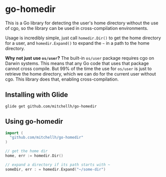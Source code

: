 # go-homedir

This is a Go library for detecting the user's home directory without
the use of cgo, so the library can be used in cross-compilation environments.

Usage is incredibly simple, just call `homedir.Dir()` to get the home directory
for a user, and `homedir.Expand()` to expand the `~` in a path to the home
directory.

**Why not just use `os/user`?** The built-in `os/user` package requires
cgo on Darwin systems. This means that any Go code that uses that package
cannot cross compile. But 99% of the time the use for `os/user` is just to
retrieve the home directory, which we can do for the current user without
cgo. This library does that, enabling cross-compilation.

## Installing with Glide

```
glide get github.com/mitchellh/go-homedir
```

## Using go-homedir

```go
import (
  "github.com/mitchellh/go-homedir"
)

// get the home dir 
home, err := homedir.Dir()

// expand a directory if its path starts with ~
someDir, err : = homedir.Expand("~/some-dir")
```
